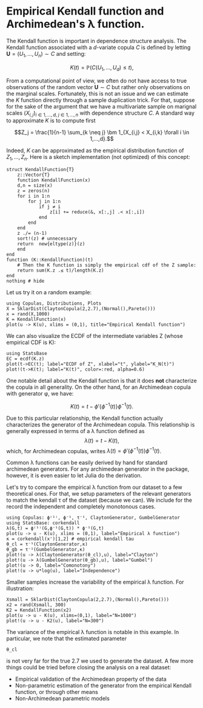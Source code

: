# Empirical Kendall function and Archimedean's λ function.

The Kendall function is important in dependence structure analysis. The Kendall function associated with a $d$-variate copula $C$ is defined by letting $\bm U = (U_1, ..., U_n) \sim C$ and setting:

$$K(t) = \mathbb P \left( C(U_1,...,U_d) \le t \right),$$

From a computational point of view, we often do not have access to true observations of the random vector $\bm U \sim C$ but rather only observations on the marginal scales.
Fortunately, this is not an issue and we can estimate the $K$ function directly through a sample duplication trick. 
For that, suppose for the sake of the argument that we have a multivariate sample on marignal scales $\left(X_{i,j}\right)_{i \in 1,...,d,\; j \in 1,...,n}$ with dependence structure $C$. 
A standard way to approximate $K$ is to compute first

$$Z_j = \frac{1}{n-1} \sum_{k \neq j} \bm 1_{X_{i,j} < X_{i,k} \forall i \in 1,...,d}.$$


Indeed, $K$ can be approximated as the empirical distribution function of $Z_1,...,Z_n$. 
Here is a sketch implementation (not optimized) of this concept:
```@example lambda
struct KendallFunction{T}
    z::Vector{T}
    function KendallFunction(x)
    d,n = size(x)
    z = zeros(n)
    for i in 1:n
        for j in 1:n
            if j ≠ i
                z[i] += reduce(&, x[:,j] .< x[:,i])
            end
        end
    end
    z ./= (n-1)
    sort!(z) # unnecessary
    return  new{eltype(z)}(z)
    end
end
function (K::KendallFunction)(t)
    # Then the K function is simply the empirical cdf of the Z sample:
    return sum(K.z .≤ t)/length(K.z)
end
nothing # hide
```

Let us try it on a random example: 

```@example lambda
using Copulas, Distributions, Plots
X = SklarDist(ClaytonCopula(2,2.7),(Normal(),Pareto()))
x = rand(X,1000)
K = KendallFunction(x)
plot(u -> K(u), xlims = (0,1), title="Empirical Kendall function")
```

We can also visualize the ECDF of the intermediate variables Z (whose empirical CDF is K):

```@example lambda
using StatsBase
EC = ecdf(K.z)
plot(t->EC(t); label="ECDF of Z", xlabel="t", ylabel="K_N(t)")
plot!(t->K(t); label="K(t)", color=:red, alpha=0.6)
```

One notable detail about the Kendall function is that it does **not** characterize the copula in all generality. On the other hand, for an Archimedean copula with generator φ, we have:

$$K(t) = t - \phi'\{\phi^{-1}(t)\} \phi^{-1}(t).$$

Due to this particular relationship, the Kendall function actually characterizes the generator of the Archimedean copula. This relationship is generally expressed in terms of a λ function defined as $$\lambda(t) = t - K(t),$$ which, for Archimedean copulas, writes $\lambda(t) = \phi'(\phi^{-1}(t)) \phi^{-1}(t)$.

Common λ functions can be easily derived by hand for standard archimedean generators. For any archimedean generator in the package, however, it is even easier to let Julia do the derivation. 

Let's try to compare the empirical λ function from our dataset to a few theoretical ones. For that, we setup parameters of the relevant generators to match the kendall τ of the dataset (because we can). We include for the record the independent and completely monotonous cases.

```@example lambda
using Copulas: ϕ⁽¹⁾, ϕ⁻¹, τ⁻¹, ClaytonGenerator, GumbelGenerator
using StatsBase: corkendall
λ(G,t) = ϕ⁽¹⁾(G,ϕ⁻¹(G,t)) * ϕ⁻¹(G,t)
plot(u -> u - K(u), xlims = (0,1), label="Empirical λ function")
κ = corkendall(x')[1,2] # empirical kendall tau
θ_cl = τ⁻¹(ClaytonGenerator,κ)
θ_gb = τ⁻¹(GumbelGenerator,κ)
plot!(u -> λ(ClaytonGenerator(θ_cl),u), label="Clayton")
plot!(u -> λ(GumbelGenerator(θ_gb),u), label="Gumbel")
plot!(u -> 0, label="Comonotony")
plot!(u -> u*log(u), label="Independence")
```

Smaller samples increase the variability of the empirical λ function. For illustration:

```@example lambda
Xsmall = SklarDist(ClaytonCopula(2,2.7),(Normal(),Pareto()))
x2 = rand(Xsmall, 300)
K2 = KendallFunction(x2)
plot(u -> u - K(u), xlims=(0,1), label="N=1000")
plot!(u -> u - K2(u), label="N=300")
```

The variance of the empirical λ function is notable in this example. In particular, we note that the estimated parameter
```@example lambda
θ_cl
```
is not very far for the true $2.7$ we used to generate the dataset. A few more things could be tried before closing the analysis on a real dataset:

- Empirical validation of the Archimedean property of the data
- Non-parametric estimation of the generator from the empirical Kendall function, or through other means
- Non-Archimedean parametric models
